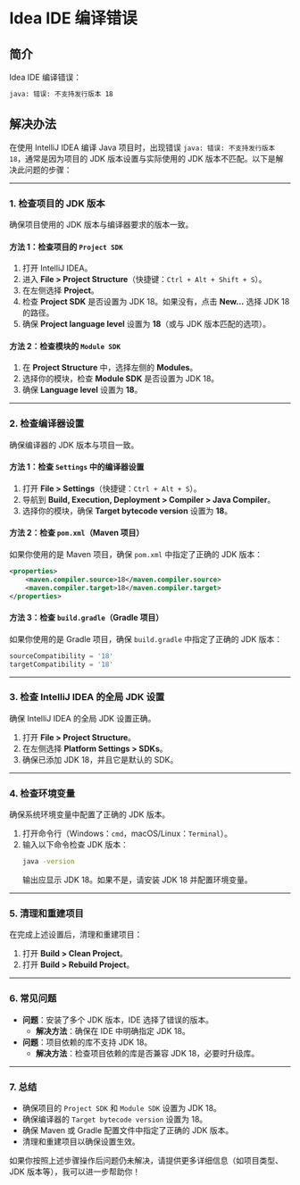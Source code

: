 # Idea IDE 编译错误

## 简介

Idea IDE 编译错误：

```bash
java: 错误: 不支持发行版本 18
```

## 解决办法

在使用 IntelliJ IDEA 编译 Java 项目时，出现错误 `java: 错误: 不支持发行版本 18`，通常是因为项目的 JDK 版本设置与实际使用的 JDK 版本不匹配。以下是解决此问题的步骤：

---

### 1. **检查项目的 JDK 版本**

确保项目使用的 JDK 版本与编译器要求的版本一致。

#### 方法 1：检查项目的 `Project SDK`

1. 打开 IntelliJ IDEA。
2. 进入 **File > Project Structure**（快捷键：`Ctrl + Alt + Shift + S`）。
3. 在左侧选择 **Project**。
4. 检查 **Project SDK** 是否设置为 JDK 18。如果没有，点击 **New...** 选择 JDK 18 的路径。
5. 确保 **Project language level** 设置为 **18**（或与 JDK 版本匹配的选项）。

#### 方法 2：检查模块的 `Module SDK`

1. 在 **Project Structure** 中，选择左侧的 **Modules**。
2. 选择你的模块，检查 **Module SDK** 是否设置为 JDK 18。
3. 确保 **Language level** 设置为 **18**。

---

### 2. **检查编译器设置**

确保编译器的 JDK 版本与项目一致。

#### 方法 1：检查 `Settings` 中的编译器设置
1. 打开 **File > Settings**（快捷键：`Ctrl + Alt + S`）。
2. 导航到 **Build, Execution, Deployment > Compiler > Java Compiler**。
3. 选择你的模块，确保 **Target bytecode version** 设置为 **18**。

#### 方法 2：检查 `pom.xml`（Maven 项目）

如果你使用的是 Maven 项目，确保 `pom.xml` 中指定了正确的 JDK 版本：

```xml
<properties>
    <maven.compiler.source>18</maven.compiler.source>
    <maven.compiler.target>18</maven.compiler.target>
</properties>
```

#### 方法 3：检查 `build.gradle`（Gradle 项目）
如果你使用的是 Gradle 项目，确保 `build.gradle` 中指定了正确的 JDK 版本：

```groovy
sourceCompatibility = '18'
targetCompatibility = '18'
```

---

### 3. **检查 IntelliJ IDEA 的全局 JDK 设置**

确保 IntelliJ IDEA 的全局 JDK 设置正确。

1. 打开 **File > Project Structure**。
2. 在左侧选择 **Platform Settings > SDKs**。
3. 确保已添加 JDK 18，并且它是默认的 SDK。

---

### 4. **检查环境变量**

确保系统环境变量中配置了正确的 JDK 版本。

1. 打开命令行（Windows：`cmd`，macOS/Linux：`Terminal`）。
2. 输入以下命令检查 JDK 版本：
   ```bash
   java -version
   ```
   输出应显示 JDK 18。如果不是，请安装 JDK 18 并配置环境变量。

---

### 5. **清理和重建项目**

在完成上述设置后，清理和重建项目：

1. 打开 **Build > Clean Project**。
2. 打开 **Build > Rebuild Project**。

---

### 6. **常见问题**

- **问题**：安装了多个 JDK 版本，IDE 选择了错误的版本。
  - **解决方法**：确保在 IDE 中明确指定 JDK 18。
- **问题**：项目依赖的库不支持 JDK 18。
  - **解决方法**：检查项目依赖的库是否兼容 JDK 18，必要时升级库。

---

### 7. **总结**

- 确保项目的 `Project SDK` 和 `Module SDK` 设置为 JDK 18。
- 确保编译器的 `Target bytecode version` 设置为 18。
- 确保 Maven 或 Gradle 配置文件中指定了正确的 JDK 版本。
- 清理和重建项目以确保设置生效。

如果你按照上述步骤操作后问题仍未解决，请提供更多详细信息（如项目类型、JDK 版本等），我可以进一步帮助你！
